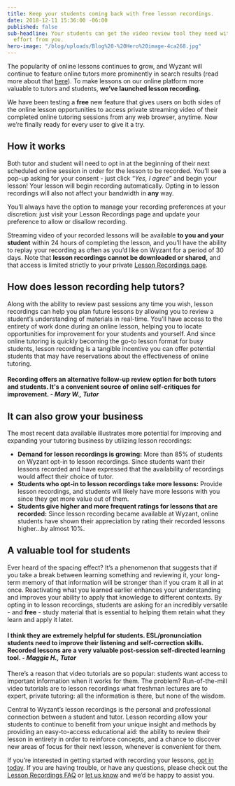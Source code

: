 ```yaml
---
title: Keep your students coming back with free lesson recordings.
date: 2018-12-11 15:36:00 -06:00
published: false
sub-headline: Your students can get the video review tool they need with no additional
  effort from you.
hero-image: "/blog/uploads/Blog%20-%20Hero%20image-4ca268.jpg"
---
```


The popularity of online lessons continues to grow, and Wyzant will continue to feature online tutors more prominently in search results (read more about that [here](https://www.wyzant.com/blog/tutor/the-importance-of-relevance/)). To make lessons on our online platform more valuable to tutors and students, **we’ve launched lesson recording.**

We have been testing a **free** new feature that gives users on both sides of the online lesson opportunities to access private streaming video of their completed online tutoring sessions from any web browser, anytime. Now we’re finally ready for every user to give it a try.

## How it works

Both tutor and student will need to opt in at the beginning of their next scheduled online session in order for the lesson to be recorded. You’ll see a pop-up asking for your consent - just click *“Yes, I agree”* and begin your lesson! Your lesson will begin recording automatically. Opting in to lesson recordings will also not affect your bandwidth in **any** way.

You’ll always have the option to manage your recording preferences at your discretion: just visit your Lesson Recordings page and update your preference to allow or disallow recording. 

Streaming video of your recorded lessons will be available **to you and your student** within 24 hours of completing the lesson, and you’ll have the ability to replay your recording as often as you’d like on Wyzant for a period of 30 days. Note that **lesson recordings cannot be downloaded or shared,** and that access is limited strictly to your private [Lesson Recordings page](https://www.wyzant.com/recordings). 

## How does lesson recording help tutors?

Along with the ability to review past sessions any time you wish, lesson recordings can help you plan future lessons by allowing you to review a student’s understanding of materials in real-time. You’ll have access to the entirety of work done during an online lesson, helping you to locate opportunities for improvement for your students and yourself. And since online tutoring is quickly becoming the go-to lesson format for busy students, lesson recording is a tangible incentive you can offer potential students that may have reservations about the effectiveness of online tutoring.

#### Recording offers an alternative follow-up review option for both tutors and students.  It's a convenient source of online self-critiques for improvement. *- Mary W., Tutor*

## It can also grow your business

The most recent data available illustrates more potential for improving and expanding your tutoring business by utilizing lesson recordings: 

* **Demand for lesson recordings is growing:**  More than 85% of students on Wyzant opt-in to lesson recordings. Since students want their lessons recorded and have expressed that the availability of recordings would affect their choice of tutor.
* **Students who opt-in to lesson recordings take more lessons:** Provide lesson recordings, and students will likely have more lessons with you since they get more value out of them.
* **Students give higher and more frequent ratings for lessons that are recorded:** Since lesson recording became available at Wyzant, online students have shown their appreciation by rating their recorded lessons higher...by almost 10%. 

## A valuable tool for students

Ever heard of the spacing effect? It’s a phenomenon that suggests that if you take a break between learning something and reviewing it, your long-term memory of that information will be stronger than if you cram it all in at once. Reactivating what you learned earlier enhances your understanding and improves your ability to apply that knowledge to different contexts. By opting in to lesson recordings, students are asking for an incredibly versatile - and **free** - study material that is essential to helping them retain what they learn and apply it later.

#### I think they are extremely helpful for students. ESL/pronunciation students need to improve their listening and self-correction skills. Recorded lessons are a very valuable post-session self-directed learning tool. *- Maggie H., Tutor*

There’s a reason that video tutorials are so popular: students want access to important information when it works for them. The problem? Run-of-the-mill video tutorials are to lesson recordings what freshman lectures are to expert, private tutoring: all the information is there, but none of the wisdom.

Central to Wyzant’s lesson recordings is the personal and professional connection between a student and tutor. Lesson recording allow your students to continue to benefit from your unique insight and methods by providing an easy-to-access educational aid: the ability to review their lesson in entirety in order to reinforce concepts, and a chance to discover new areas of focus for their next lesson, whenever is convenient for them. 

If you’re interested in getting started with recording your lessons, [opt in today](https://www.wyzant.com/recordings). If you are having trouble, or have any questions, please check out the [Lesson Recordings FAQ](https://support.wyzant.com/hc/en-us/articles/115005241983-What-is-lesson-recording-) or [let us know](https://www.wyzant.com/contactus) and we’d be happy to assist you.